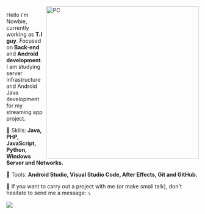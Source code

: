 <img src="https://raw.githubusercontent.com/MicaelliMedeiros/micaellimedeiros/master/image/computer-illustration.png" min-width="400px" max-width="400px" width="400px" align="right" alt="PC">

<p align="left"> 
  Hello i'm Nowbie, currently working as <strong>T.I guy</strong>. Focused on <strong>Back-end</strong> and <strong>Android development</strong>.<br>
  I am studying server infrastructure and Android Java development for my streaming app project.
</p>

<p align="left">
  🦄 Skills: <strong>Java, PHP, JavaScript, Python, Windows Server and Networks.</strong>
</p>

<p align="left">
  💼 Tools: <strong>Android Studio, Visual Studio Code, After Effects, Git and GitHub.</strong>
</p>

<p align="left">
  💌 If you want to carry out a project with me (or make small talk), don't hesitate to send me a message: ⤵️
</p>

<p align="left">
  <a href="https://t.me/nowbie" alt="Telegram">
  <img src="https://img.shields.io/badge/-Telegram-0e76a8?style=for-the-badge&logo=Telegram&logoColor=white&link=https://t.me/nowbie"/></a>
</p>  
